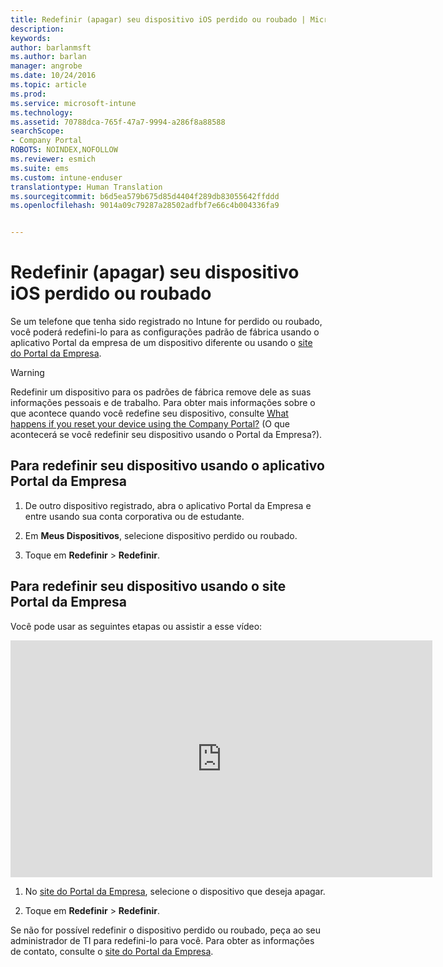 ```yaml
---
title: Redefinir (apagar) seu dispositivo iOS perdido ou roubado | Microsoft Docs
description: 
keywords: 
author: barlanmsft
ms.author: barlan
manager: angrobe
ms.date: 10/24/2016
ms.topic: article
ms.prod: 
ms.service: microsoft-intune
ms.technology: 
ms.assetid: 70788dca-765f-47a7-9994-a286f8a88588
searchScope:
- Company Portal
ROBOTS: NOINDEX,NOFOLLOW
ms.reviewer: esmich
ms.suite: ems
ms.custom: intune-enduser
translationtype: Human Translation
ms.sourcegitcommit: b6d5ea579b675d85d4404f289db83055642ffddd
ms.openlocfilehash: 9014a09c79287a28502adfbf7e66c4b004336fa9


---
```



# <a name="reset-erase-your-lost-or-stolen-ios-device"></a>Redefinir (apagar) seu dispositivo iOS perdido ou roubado

Se um telefone que tenha sido registrado no Intune for perdido ou roubado, você poderá redefini-lo para as configurações padrão de fábrica usando o aplicativo Portal da empresa de um dispositivo diferente ou usando o [site do Portal da Empresa](http://portal.manage.microsoft.com).

> [!WARNING]
> Redefinir um dispositivo para os padrões de fábrica remove dele as suas informações pessoais e de trabalho. Para obter mais informações sobre o que acontece quando você redefine seu dispositivo, consulte [What happens if you reset your device using the Company Portal?](what-happens-if-you-reset-your-device-using-the-company-portal-ios.md) (O que acontecerá se você redefinir seu dispositivo usando o Portal da Empresa?).

## <a name="to-reset-your-device-using-the-company-portal-app"></a>Para redefinir seu dispositivo usando o aplicativo Portal da Empresa

1.  De outro dispositivo registrado, abra o aplicativo Portal da Empresa e entre usando sua conta corporativa ou de estudante.

2.  Em **Meus Dispositivos**, selecione dispositivo perdido ou roubado.

3.  Toque em **Redefinir** &gt; **Redefinir**.

## <a name="to-reset-your-device-using-the-company-portal-website"></a>Para redefinir seu dispositivo usando o site Portal da Empresa

Você pode usar as seguintes etapas ou assistir a esse vídeo:

<iframe width="675" height="379" src="https://www.youtube.com/embed/3rrXe8XmtgU" frameborder="0" allowfullscreen></iframe>

1.  No [site do Portal da Empresa](http://portal.manage.microsoft.com), selecione o dispositivo que deseja apagar.

2.  Toque em **Redefinir** &gt; **Redefinir**.

Se não for possível redefinir o dispositivo perdido ou roubado, peça ao seu administrador de TI para redefini-lo para você. Para obter as informações de contato, consulte o [site do Portal da Empresa](http://portal.manage.microsoft.com).



<!--HONumber=Dec16_HO2-->


